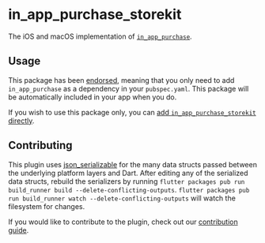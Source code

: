 # in\_app\_purchase\_storekit

The iOS and macOS implementation of [`in_app_purchase`][1].

## Usage

This package has been [endorsed][2], meaning that you only need to add `in_app_purchase`
as a dependency in your `pubspec.yaml`. This package will be automatically included in your app
when you do.

If you wish to use this package only, you can [add  `in_app_purchase_storekit` directly][3].

## Contributing

This plugin uses
[json_serializable](https://pub.dev/packages/json_serializable) for the
many data structs passed between the underlying platform layers and Dart. After
editing any of the serialized data structs, rebuild the serializers by running
`flutter packages pub run build_runner build --delete-conflicting-outputs`.
`flutter packages pub run build_runner watch --delete-conflicting-outputs` will
watch the filesystem for changes.

If you would like to contribute to the plugin, check out our
[contribution guide](https://github.com/flutter/plugins/blob/main/CONTRIBUTING.md).


[1]: ../in_app_purchase
[2]: https://flutter.dev/docs/development/packages-and-plugins/developing-packages#endorsed-federated-plugin
[3]: https://pub.dev/packages/in_app_purchase_storekit/install
